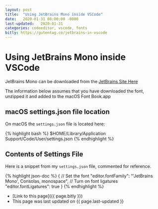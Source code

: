 ```yaml
---
layout: post
title:  "Using JetBrains Mono inside VSCode"
date:   2020-01-31 08:00:00 -0800
last-updated:   2020-01-31
categories: codeeditor, vscode, fonts
bitly: https://gutentag.co/jetbrains-in-vscode
---
```


# Using JetBrains Mono inside VSCode

JetBrains Mono can be downloaded from the [JetBrains Site Here](https://www.jetbrains.com/lp/mono/)

The information below assumes that you have downloaded the font, unzipped it and added to the macOS Font Book.app

## macOS settings.json file location

On macOS the `settings.json` file is located here:

{% highlight bash %}
$HOME/Library/Application Support/Code/User/settings.json
{% endhighlight %}


## Contents of Settings File


Here is a snippet from my `settings.json` file, commented for reference.

{% highlight json-doc %}
{
    // Set the font
    "editor.fontFamily": "'JetBrains Mono', Consolas, monospace",
    // Turn on font ligatures
    "editor.fontLigatures": true
}
{% endhighlight %}

- [Link to this page]({{ page.bitly }})
- This page was last updated on {{ page.last-updated }}
